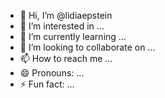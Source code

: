 - 👋 Hi, I’m @lidiaepstein
- 👀 I’m interested in ...
- 🌱 I’m currently learning ...
- 💞️ I’m looking to collaborate on ...
- 📫 How to reach me ...
- 😄 Pronouns: ...
- ⚡ Fun fact: ...

<!---
lidiaepstein/lidiaepstein is a ✨ special ✨ repository because its `README.md` (this file) appears on your GitHub profile.
You can click the Preview link to take a look at your changes.
--->
